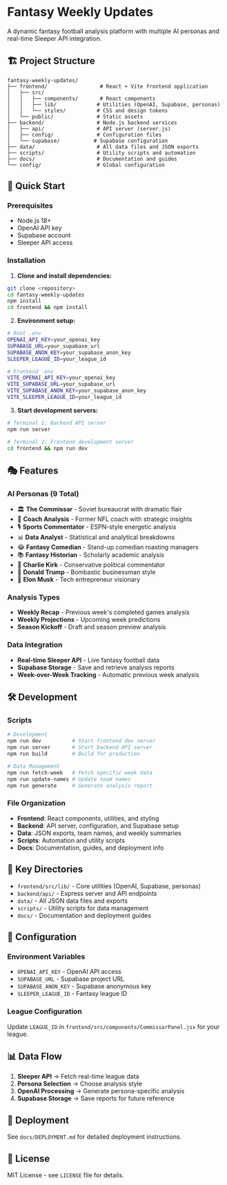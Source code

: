 # Fantasy Weekly Updates

A dynamic fantasy football analysis platform with multiple AI personas and real-time Sleeper API integration.

## 🏗️ Project Structure

```
fantasy-weekly-updates/
├── frontend/                 # React + Vite frontend application
│   ├── src/
│   │   ├── components/       # React components
│   │   ├── lib/             # Utilities (OpenAI, Supabase, personas)
│   │   └── styles/          # CSS and design tokens
│   └── public/              # Static assets
├── backend/                 # Node.js backend services
│   ├── api/                 # API server (server.js)
│   ├── config/              # Configuration files
│   └── supabase/           # Supabase configuration
├── data/                    # All data files and JSON exports
├── scripts/                 # Utility scripts and automation
├── docs/                    # Documentation and guides
└── config/                  # Global configuration
```

## 🚀 Quick Start

### Prerequisites
- Node.js 18+
- OpenAI API key
- Supabase account
- Sleeper API access

### Installation

1. **Clone and install dependencies:**
```bash
git clone <repository>
cd fantasy-weekly-updates
npm install
cd frontend && npm install
```

2. **Environment setup:**
```bash
# Root .env
OPENAI_API_KEY=your_openai_key
SUPABASE_URL=your_supabase_url
SUPABASE_ANON_KEY=your_supabase_anon_key
SLEEPER_LEAGUE_ID=your_league_id

# Frontend .env
VITE_OPENAI_API_KEY=your_openai_key
VITE_SUPABASE_URL=your_supabase_url
VITE_SUPABASE_ANON_KEY=your_supabase_anon_key
VITE_SLEEPER_LEAGUE_ID=your_league_id
```

3. **Start development servers:**
```bash
# Terminal 1: Backend API server
npm run server

# Terminal 2: Frontend development server
cd frontend && npm run dev
```

## 🎭 Features

### AI Personas (9 Total)
- 🏛️ **The Commissar** - Soviet bureaucrat with dramatic flair
- 🏈 **Coach Analysis** - Former NFL coach with strategic insights
- 🎙️ **Sports Commentator** - ESPN-style energetic analysis
- 📊 **Data Analyst** - Statistical and analytical breakdowns
- 😂 **Fantasy Comedian** - Stand-up comedian roasting managers
- 📚 **Fantasy Historian** - Scholarly academic analysis
- 🎯 **Charlie Kirk** - Conservative political commentator
- 🗽 **Donald Trump** - Bombastic businessman style
- 🚀 **Elon Musk** - Tech entrepreneur visionary

### Analysis Types
- **Weekly Recap** - Previous week's completed games analysis
- **Weekly Projections** - Upcoming week predictions
- **Season Kickoff** - Draft and season preview analysis

### Data Integration
- **Real-time Sleeper API** - Live fantasy football data
- **Supabase Storage** - Save and retrieve analysis reports
- **Week-over-Week Tracking** - Automatic previous week analysis

## 🛠️ Development

### Scripts
```bash
# Development
npm run dev          # Start frontend dev server
npm run server       # Start backend API server
npm run build        # Build for production

# Data Management
npm run fetch-week   # Fetch specific week data
npm run update-names # Update team names
npm run generate     # Generate analysis report
```

### File Organization
- **Frontend**: React components, utilities, and styling
- **Backend**: API server, configuration, and Supabase setup
- **Data**: JSON exports, team names, and weekly summaries
- **Scripts**: Automation and utility scripts
- **Docs**: Documentation, guides, and deployment info

## 📁 Key Directories

- `frontend/src/lib/` - Core utilities (OpenAI, Supabase, personas)
- `backend/api/` - Express server and API endpoints
- `data/` - All JSON data files and exports
- `scripts/` - Utility scripts for data management
- `docs/` - Documentation and deployment guides

## 🔧 Configuration

### Environment Variables
- `OPENAI_API_KEY` - OpenAI API access
- `SUPABASE_URL` - Supabase project URL
- `SUPABASE_ANON_KEY` - Supabase anonymous key
- `SLEEPER_LEAGUE_ID` - Fantasy league ID

### League Configuration
Update `LEAGUE_ID` in `frontend/src/components/CommissarPanel.jsx` for your league.

## 📊 Data Flow

1. **Sleeper API** → Fetch real-time league data
2. **Persona Selection** → Choose analysis style
3. **OpenAI Processing** → Generate persona-specific analysis
4. **Supabase Storage** → Save reports for future reference

## 🚀 Deployment

See `docs/DEPLOYMENT.md` for detailed deployment instructions.

## 📝 License

MIT License - see `LICENSE` file for details.
